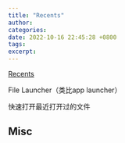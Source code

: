 ```yaml
---
title: "Recents"
author: 
categories: 
date: 2022-10-16 22:45:28 +0800
tags: 
excerpt: 
---
```



[Recents](http://recentsapp.com)


File Launcher（类比app launcher）

快速打开最近打开过的文件



## Misc






